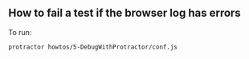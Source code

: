 How to fail a test if the browser log has errors
------------------------------------------------

To run:

`protractor howtos/5-DebugWithProtractor/conf.js`
